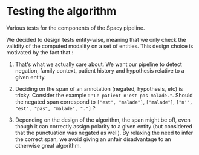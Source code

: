# Testing the algorithm

Various tests for the components of the Spacy pipeline.

We decided to design tests entity-wise, meaning that we only check the validity
of the computed modality on a set of entities. This design choice is motivated by
the fact that :

1. That's what we actually care about. We want our pipeline to detect negation,
   family context, patient history and hypothesis relative to a given entity.

2. Deciding on the span of an annotation (negated, hypothesis, etc) is tricky.
   Consider the example : `"Le patient n'est pas malade."`. Should the negated span
   correspond to `["est", "malade"]`, `["malade"]`, `["n'", "est", "pas", "malade", "."]` ?

3. Depending on the design of the algorithm, the span might be off, even though it
   can correctly assign polarity to a given entity (but considered that the punctuation 
   was negated as well).
   By relaxing the need to infer the correct span, we avoid giving an unfair disadvantage
   to an otherwise great algorithm.
